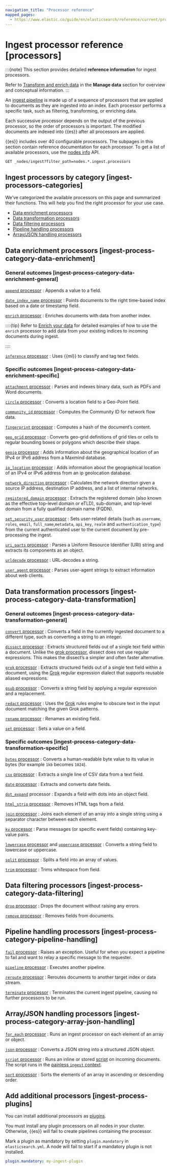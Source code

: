 ```yaml
---
navigation_title: "Processor reference"
mapped_pages:
  - https://www.elastic.co/guide/en/elasticsearch/reference/current/processors.html
---
```


# Ingest processor reference [processors]

:::{note}
This section provides detailed **reference information** for ingest processors.

Refer to [Transform and enrich data](docs-content://manage-data/ingest/transform-enrich.md) in the **Manage data** section for overview and conceptual information.
:::

An [ingest pipeline](docs-content://manage-data/ingest/transform-enrich/ingest-pipelines.md) is made up of a sequence of processors that are applied to documents as they are ingested into an index. Each processor performs a specific task, such as filtering, transforming, or enriching data.

Each successive processor depends on the output of the previous processor, so the order of processors is important. The modified documents are indexed into {{es}} after all processors are applied.

{{es}} includes over 40 configurable processors. The subpages in this section contain reference documentation for each processor. To get a list of available processors, use the [nodes info](https://www.elastic.co/docs/api/doc/elasticsearch/operation/operation-nodes-info) API.

```console
GET _nodes/ingest?filter_path=nodes.*.ingest.processors
```


## Ingest processors by category [ingest-processors-categories]

We’ve categorized the available processors on this page and summarized their functions. This will help you find the right processor for your use case.

* [Data enrichment processors](#ingest-process-category-data-enrichment)
* [Data transformation processors](#ingest-process-category-data-transformation)
* [Data filtering processors](#ingest-process-category-data-filtering)
* [Pipeline handling processors](#ingest-process-category-pipeline-handling)
* [Array/JSON handling processors](#ingest-process-category-array-json-handling)


## Data enrichment processors [ingest-process-category-data-enrichment]


### General outcomes [ingest-process-category-data-enrichment-general]

[`append` processor](/reference/ingestion-tools/enrich-processor/append-processor.md)
:   Appends a value to a field.

[`date_index_name` processor](/reference/ingestion-tools/enrich-processor/date-index-name-processor.md)
:   Points documents to the right time-based index based on a date or timestamp field.

[`enrich` processor](/reference/ingestion-tools/enrich-processor/enrich-processor.md)
:   Enriches documents with data from another index.

::::{tip}
Refer to [Enrich your data](docs-content://manage-data/ingest/transform-enrich/data-enrichment.md) for detailed examples of how to use the `enrich` processor to add data from your existing indices to incoming documents during ingest.

::::


[`inference` processor](/reference/ingestion-tools/enrich-processor/inference-processor.md)
:   Uses {{ml}} to classify and tag text fields.


### Specific outcomes [ingest-process-category-data-enrichment-specific]

[`attachment` processor](/reference/ingestion-tools/enrich-processor/attachment.md)
:   Parses and indexes binary data, such as PDFs and Word documents.

[`circle` processor](/reference/ingestion-tools/enrich-processor/ingest-circle-processor.md)
:   Converts a location field to a Geo-Point field.

[`community_id` processor](/reference/ingestion-tools/enrich-processor/community-id-processor.md)
:   Computes the Community ID for network flow data.

[`fingerprint` processor](/reference/ingestion-tools/enrich-processor/fingerprint-processor.md)
:   Computes a hash of the document’s content.

[`geo_grid` processor](/reference/ingestion-tools/enrich-processor/ingest-geo-grid-processor.md)
:   Converts geo-grid definitions of grid tiles or cells to regular bounding boxes or polygons which describe their shape.

[`geoip` processor](/reference/ingestion-tools/enrich-processor/geoip-processor.md)
:   Adds information about the geographical location of an IPv4 or IPv6 address from a Maxmind database.

[`ip_location` processor](/reference/ingestion-tools/enrich-processor/ip-location-processor.md)
:   Adds information about the geographical location of an IPv4 or IPv6 address from an ip geolocation database.

[`network_direction` processor](/reference/ingestion-tools/enrich-processor/network-direction-processor.md)
:   Calculates the network direction given a source IP address, destination IP address, and a list of internal networks.

[`registered_domain` processor](/reference/ingestion-tools/enrich-processor/registered-domain-processor.md)
:   Extracts the registered domain (also known as the effective top-level domain or eTLD), sub-domain, and top-level domain from a fully qualified domain name (FQDN).

[`set_security_user` processor](/reference/ingestion-tools/enrich-processor/ingest-node-set-security-user-processor.md)
:   Sets user-related details (such as `username`,  `roles`, `email`, `full_name`,`metadata`, `api_key`, `realm` and `authentication_type`) from the current authenticated user to the current document by pre-processing the ingest.

[`uri_parts` processor](/reference/ingestion-tools/enrich-processor/uri-parts-processor.md)
:   Parses a Uniform Resource Identifier (URI) string and extracts its components as an object.

[`urldecode` processor](/reference/ingestion-tools/enrich-processor/urldecode-processor.md)
:   URL-decodes a string.

[`user_agent` processor](/reference/ingestion-tools/enrich-processor/user-agent-processor.md)
:   Parses user-agent strings to extract information about web clients.


## Data transformation processors [ingest-process-category-data-transformation]


### General outcomes [ingest-process-category-data-transformation-general]

[`convert` processor](/reference/ingestion-tools/enrich-processor/convert-processor.md)
:   Converts a field in the currently ingested document to a different type, such as converting a string to an integer.

[`dissect` processor](/reference/ingestion-tools/enrich-processor/dissect-processor.md)
:   Extracts structured fields out of a single text field within a document. Unlike the [grok processor](/reference/ingestion-tools/enrich-processor/grok-processor.md), dissect does not use regular expressions. This makes the dissect’s a simpler and often faster alternative.

[`grok` processor](/reference/ingestion-tools/enrich-processor/grok-processor.md)
:   Extracts structured fields out of a single text field within a document, using the [Grok](docs-content://explore-analyze/scripting/grok.md) regular expression dialect that supports reusable aliased expressions.

[`gsub` processor](/reference/ingestion-tools/enrich-processor/gsub-processor.md)
:   Converts a string field by applying a regular expression and a replacement.

[`redact` processor](/reference/ingestion-tools/enrich-processor/redact-processor.md)
:   Uses the [Grok](docs-content://explore-analyze/scripting/grok.md) rules engine to obscure text in the input document matching the given Grok patterns.

[`rename` processor](/reference/ingestion-tools/enrich-processor/rename-processor.md)
:   Renames an existing field.

[`set` processor](/reference/ingestion-tools/enrich-processor/set-processor.md)
:   Sets a value on a field.


### Specific outcomes [ingest-process-category-data-transformation-specific]

[`bytes` processor](/reference/ingestion-tools/enrich-processor/bytes-processor.md)
:   Converts a human-readable byte value to its value in bytes (for example `1kb` becomes `1024`).

[`csv` processor](/reference/ingestion-tools/enrich-processor/csv-processor.md)
:   Extracts a single line of CSV data from a text field.

[`date` processor](/reference/ingestion-tools/enrich-processor/date-processor.md)
:   Extracts and converts date fields.

[`dot_expand`](/reference/ingestion-tools/enrich-processor/dot-expand-processor.md) processor
:   Expands a field with dots into an object field.

[`html_strip` processor](/reference/ingestion-tools/enrich-processor/htmlstrip-processor.md)
:   Removes HTML tags from a field.

[`join` processor](/reference/ingestion-tools/enrich-processor/join-processor.md)
:   Joins each element of an array into a single string using a separator character between each element.

[`kv` processor](/reference/ingestion-tools/enrich-processor/kv-processor.md)
:   Parse messages (or specific event fields) containing key-value pairs.

[`lowercase` processor](/reference/ingestion-tools/enrich-processor/lowercase-processor.md) and [`uppercase` processor](/reference/ingestion-tools/enrich-processor/uppercase-processor.md)
:   Converts a string field to lowercase or uppercase.

[`split` processor](/reference/ingestion-tools/enrich-processor/split-processor.md)
:   Splits a field into an array of values.

[`trim` processor](/reference/ingestion-tools/enrich-processor/trim-processor.md)
:   Trims whitespace from field.


## Data filtering processors [ingest-process-category-data-filtering]

[`drop` processor](/reference/ingestion-tools/enrich-processor/drop-processor.md)
:   Drops the document without raising any errors.

[`remove` processor](/reference/ingestion-tools/enrich-processor/remove-processor.md)
:   Removes fields from documents.


## Pipeline handling processors [ingest-process-category-pipeline-handling]

[`fail` processor](/reference/ingestion-tools/enrich-processor/fail-processor.md)
:   Raises an exception. Useful for when you expect a pipeline to fail and want to relay a specific message to the requester.

[`pipeline` processor](/reference/ingestion-tools/enrich-processor/pipeline-processor.md)
:   Executes another pipeline.

[`reroute` processor](/reference/ingestion-tools/enrich-processor/reroute-processor.md)
:   Reroutes documents to another target index or data stream.

[`terminate` processor](/reference/ingestion-tools/enrich-processor/terminate-processor.md)
:   Terminates the current ingest pipeline, causing no further processors to be run.


## Array/JSON handling processors [ingest-process-category-array-json-handling]

[`for_each` processor](/reference/ingestion-tools/enrich-processor/foreach-processor.md)
:   Runs an ingest processor on each element of an array or object.

[`json` processor](/reference/ingestion-tools/enrich-processor/json-processor.md)
:   Converts a JSON string into a structured JSON object.

[`script` processor](/reference/ingestion-tools/enrich-processor/script-processor.md)
:   Runs an inline or stored [script](docs-content://explore-analyze/scripting.md) on incoming documents. The script runs in the [painless `ingest` context](/reference/scripting-languages/painless/painless-ingest-processor-context.md).

[`sort` processor](/reference/ingestion-tools/enrich-processor/sort-processor.md)
:   Sorts the elements of an array in ascending or descending order.


## Add additional processors [ingest-process-plugins]

You can install additional processors as [plugins](../../elasticsearch-plugins/index.md).

You must install any plugin processors on all nodes in your cluster. Otherwise, {{es}} will fail to create pipelines containing the processor.

Mark a plugin as mandatory by setting `plugin.mandatory` in `elasticsearch.yml`. A node will fail to start if a mandatory plugin is not installed.

```yaml
plugin.mandatory: my-ingest-plugin
```














































